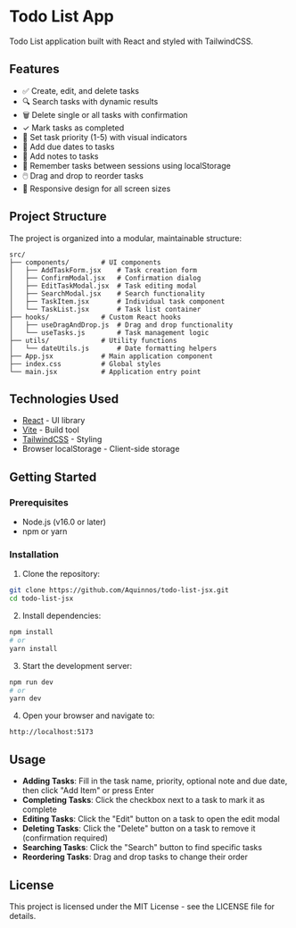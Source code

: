 # Todo List App

Todo List application built with React and styled with TailwindCSS.

## Features

- ✅ Create, edit, and delete tasks
- 🔍 Search tasks with dynamic results
- 🗑️ Delete single or all tasks with confirmation
- ✓ Mark tasks as completed
- 🔢 Set task priority (1-5) with visual indicators
- 📅 Add due dates to tasks
- 📝 Add notes to tasks
- 🧠 Remember tasks between sessions using localStorage
- 🖱️ Drag and drop to reorder tasks
- 📱 Responsive design for all screen sizes

## Project Structure

The project is organized into a modular, maintainable structure:

```
src/
├── components/        # UI components
│   ├── AddTaskForm.jsx    # Task creation form
│   ├── ConfirmModal.jsx   # Confirmation dialog
│   ├── EditTaskModal.jsx  # Task editing modal
│   ├── SearchModal.jsx    # Search functionality
│   ├── TaskItem.jsx       # Individual task component
│   └── TaskList.jsx       # Task list container
├── hooks/             # Custom React hooks
│   ├── useDragAndDrop.js  # Drag and drop functionality
│   └── useTasks.js        # Task management logic
├── utils/             # Utility functions
│   └── dateUtils.js       # Date formatting helpers
├── App.jsx            # Main application component
├── index.css          # Global styles
└── main.jsx           # Application entry point
```

## Technologies Used

- [React](https://reactjs.org/) - UI library
- [Vite](https://vitejs.dev/) - Build tool
- [TailwindCSS](https://tailwindcss.com/) - Styling
- Browser localStorage - Client-side storage

## Getting Started

### Prerequisites

- Node.js (v16.0 or later)
- npm or yarn

### Installation

1. Clone the repository:

```bash
git clone https://github.com/Aquinnos/todo-list-jsx.git
cd todo-list-jsx
```

2. Install dependencies:

```bash
npm install
# or
yarn install
```

3. Start the development server:

```bash
npm run dev
# or
yarn dev
```

4. Open your browser and navigate to:

```
http://localhost:5173
```

## Usage

- **Adding Tasks**: Fill in the task name, priority, optional note and due date, then click "Add Item" or press Enter
- **Completing Tasks**: Click the checkbox next to a task to mark it as complete
- **Editing Tasks**: Click the "Edit" button on a task to open the edit modal
- **Deleting Tasks**: Click the "Delete" button on a task to remove it (confirmation required)
- **Searching Tasks**: Click the "Search" button to find specific tasks
- **Reordering Tasks**: Drag and drop tasks to change their order

## License

This project is licensed under the MIT License - see the LICENSE file for details.
